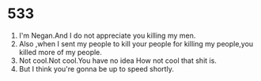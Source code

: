 
# 533

1. I'm Negan.And I do not appreciate you killing my men.
2. Also ,when I sent my people to kill your people for killing my people,you killed more of my people.
3. Not cool.Not cool.You have no idea How not cool that shit is.
4. But I think you're gonna be up to speed shortly.